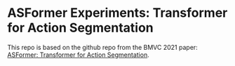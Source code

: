 # ASFormer Experiments: Transformer for Action Segmentation
This repo is based on the github repo from the BMVC 2021 paper: [ASFormer: Transformer for Action Segmentation](https://arxiv.org/pdf/2110.08568.pdf).



